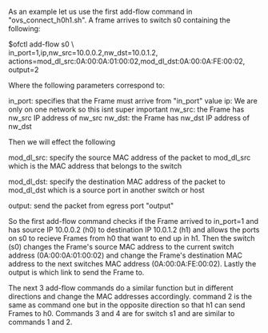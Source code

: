 As an example let us use the first add-flow command in "ovs_connect_h0h1.sh". A frame arrives to switch s0 containing the following:

$ofctl add-flow s0 \  
    in_port=1,ip,nw_src=10.0.0.2,nw_dst=10.0.1.2,
    actions=mod_dl_src:0A:00:0A:01:00:02,mod_dl_dst:0A:00:0A:FE:00:02,
    output=2 

Where the following parameters correspond to:

in_port: specifies that the Frame must arrive from "in_port" value
ip: We are only on one network so this isnt super important
nw_src: the Frame has nw_src IP address of nw_src
nw_dst: the Frame has nw_dst IP address of nw_dst

Then we will effect the following

mod_dl_src: specify the source MAC address of the packet to mod_dl_src which is the MAC address that belongs to the switch

mod_dl_dst: specify the destination MAC address of the packet to mod_dl_dst which is a source port in another switch or host

output: send the packet from egress port "output"

So the first add-flow command checks if the Frame arrived to in_port=1 and has source IP 10.0.0.2 (h0) to destination IP 10.0.1.2 (h1) and allows the ports on s0 to recieve Frames from h0 that want to end up in h1. Then the switch (s0) changes the Frame's source MAC address to the current switch address (0A:00:0A:01:00:02) and change the Frame's destination MAC address to the next switches MAC address (0A:00:0A:FE:00:02). Lastly the output is which link to send the Frame to.

The next 3 add-flow commands do a similar function but in different directions and change the MAC addresses accordingly. command 2 is the same as command one but in the opposite direction so that h1 can send Frames to h0. Commands 3 and 4 are for switch s1 and are similar to commands 1 and 2.